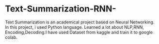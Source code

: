 # Text-Summarization-RNN-
Text Summarization is an academical project based on Neural Networking. In this project, i used Python language. Learned a lot about NLP,RNN, Encoding,Decoding.I have used Dataset from kaggle and train it to google colab. 

